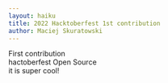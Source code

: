 ```yaml
---
layout: haiku
title: 2022 Hacktoberfest 1st contribution
author: Maciej Skuratowski
---
```

First contribution <br>
hactoberfest Open Source <br>
it is super cool!<br>
